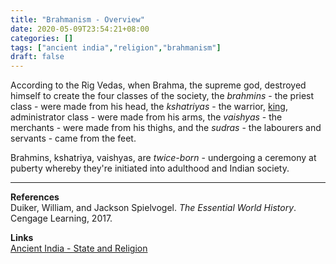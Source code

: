 ```yaml
---
title: "Brahmanism - Overview"
date: 2020-05-09T23:54:21+08:00
categories: []
tags: ["ancient india","religion","brahmanism"]
draft: false
---
```


According to the Rig Vedas, when Brahma, the supreme god, destroyed himself to create the four classes of the society, the *brahmins* - the priest class - were made from his head, the *kshatriyas* - the warrior, [king](../ancient-india-kingship), administrator class - were made from his arms, the *vaishyas* - the merchants - were made from his thighs, and the *sudras* - the labourers and servants - came from the feet.

Brahmins, kshatriya, vaishyas, are *twice-born* - undergoing a ceremony at puberty whereby they're initiated into adulthood and Indian society.

---
**References**  
Duiker, William, and Jackson Spielvogel. *The Essential World History*. Cengage Learning, 2017.

**Links**  
[Ancient India - State and Religion](../ancient-india-state-and-religion/)  
